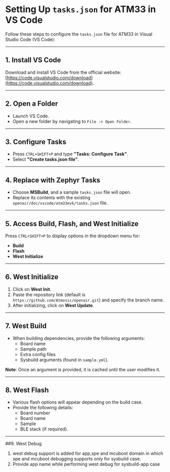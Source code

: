 # Setting Up `tasks.json` for ATM33 in VS Code

Follow these steps to configure the `tasks.json` file for ATM33 in Visual Studio Code (VS Code):

---

## 1. Install VS Code
Download and install VS Code from the official website:
[https://code.visualstudio.com/download](https://code.visualstudio.com/download).

---

## 2. Open a Folder
- Launch VS Code.
- Open a new folder by navigating to `File -> Open Folder`.

---

## 3. Configure Tasks
- Press `CTRL+SHIFT+P` and type **"Tasks: Configure Task"**.
- Select **"Create tasks.json file"**.

---

## 4. Replace with Zephyr Tasks
- Choose **MSBuild**, and a sample `tasks.json` file will open.
- Replace its contents with the existing `openair/doc/vscode/atm33evk/tasks.json` file.

---

## 5. Access Build, Flash, and West Initialize
Press `CTRL+SHIFT+P` to display options in the dropdown menu for:
- **Build**
- **Flash**
- **West Initialize**

---

## 6. West Initialize
1. Click on **West Init**.
2. Paste the repository link (default is `https://github.com/Atmosic/openair.git`) and specify the branch name.
3. After initializing, click on **West Update**.

---

## 7. West Build
- When building dependencies, provide the following arguments:
  - Board name
  - Sample path
  - Extra config files
  - Sysbuild arguments (found in `sample.yml`).

**Note**: Once an argument is provided, it is cached until the user modifies it.

---

## 8. West Flash
- Various flash options will appear depending on the build case.
- Provide the following details:
  - Board number
  - Board name
  - Sample
  - BLE stack (if required).

---

##9. West Debug
1.  west debug support is added for app,spe and mcuboot domain in which spe and mcuboot debugging supports only for sysbuild case.
2.  Provide app name while performing west debug for sysbuild-app case
